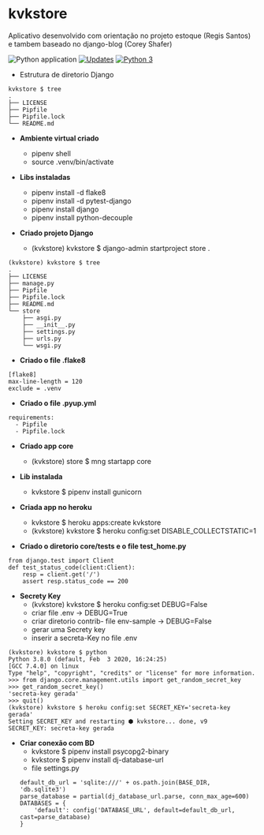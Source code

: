 # kvkstore

Aplicativo desenvolvido com orientação no projeto estoque (Regis Santos) e tambem baseado no django-blog (Corey Shafer)

![Python application](https://github.com/jlplautz/kvkstore/workflows/Python%20application/badge.svg)
[![Updates](https://pyup.io/repos/github/jlplautz/kvkstore/shield.svg)](https://pyup.io/repos/github/jlplautz/kvkstore/)
[![Python 3](https://pyup.io/repos/github/jlplautz/kvkstore/python-3-shield.svg)](https://pyup.io/repos/github/jlplautz/kvkstore/)

- Estrutura de diretorio Django
```
kvkstore $ tree
.
├── LICENSE
├── Pipfile
├── Pipfile.lock
└── README.md
```

- **Ambiente virtual criado** 
  - pipenv shell
  - source .venv/bin/activate

- **Libs instaladas** 
  - pipenv install -d flake8
  - pipenv install -d pytest-django
  - pipenv install django
  - pipenv install python-decouple

- **Criado projeto Django** 
  - (kvkstore) kvkstore $ django-admin startproject store .
```
(kvkstore) kvkstore $ tree
.
├── LICENSE
├── manage.py
├── Pipfile
├── Pipfile.lock
├── README.md
└── store
    ├── asgi.py
    ├── __init__.py
    ├── settings.py
    ├── urls.py
    └── wsgi.py
```

- **Criado o file .flake8**
```
[flake8]
max-line-length = 120
exclude = .venv
```

- **Criado o file .pyup.yml**

```
requirements:
  - Pipfile
  - Pipfile.lock
```

- **Criado app core**
  - (kvkstore) store $ mng startapp core

- **Lib instalada** 
  - kvkstore $ pipenv install gunicorn


- **Criada app no heroku** 
  - kvkstore $ heroku apps:create kvkstore
  - (kvkstore) kvkstore $ heroku config:set DISABLE_COLLECTSTATIC=1


- **Criado o diretorio core/tests e o file test_home.py** 
```
from django.test import Client
def test_status_code(client:Client):
    resp = client.get('/')
    assert resp.status_code == 200
```

- **Secrety Key**
  - (kvkstore) kvkstore $ heroku config:set DEBUG=False
  - criar file .env -> DEBUG=True
  - criar diretorio contrib- file env-sample -> DEBUG=False
  - gerar uma Secrety key 
  - inserir a secreta-Key no file .env
```
(kvkstore) kvkstore $ python
Python 3.8.0 (default, Feb  3 2020, 16:24:25) 
[GCC 7.4.0] on linux
Type "help", "copyright", "credits" or "license" for more information.
>>> from django.core.management.utils import get_random_secret_key
>>> get_random_secret_key()
'secreta-key gerada'
>>> quit()
(kvkstore) kvkstore $ heroku config:set SECRET_KEY='secreta-key gerada'
Setting SECRET_KEY and restarting ⬢ kvkstore... done, v9
SECRET_KEY: secreta-key gerada
```

- **Criar conexão com BD**
  - kvkstore $ pipenv install psycopg2-binary
  - kvkstore $ pipenv install dj-database-url
  - file settings.py
  ```
  default_db_url = 'sqlite:///' + os.path.join(BASE_DIR, 'db.sqlite3')
  parse_database = partial(dj_database_url.parse, conn_max_age=600)
  DATABASES = {
      'default': config('DATABASE_URL', default=default_db_url, cast=parse_database)
  }
  ```

